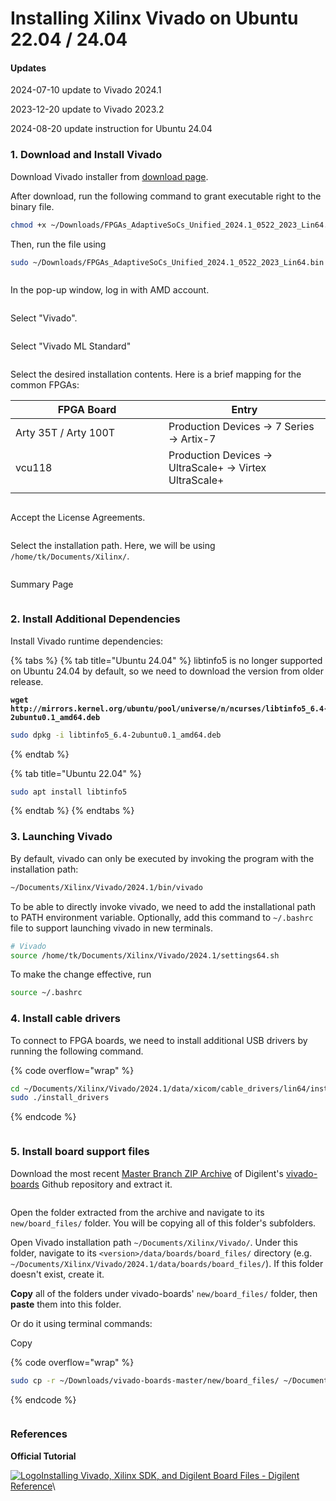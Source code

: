 # Installing Xilinx Vivado on Ubuntu 22.04 / 24.04

#### Updates <a href="#updates" id="updates"></a>

2024-07-10 update to Vivado 2024.1

2023-12-20 update to Vivado 2023.2

2024-08-20 update instruction for Ubuntu 24.04



### 1. Download and Install Vivado <a href="#id-1.-download-and-install-vivado" id="id-1.-download-and-install-vivado"></a>

Download Vivado installer from [download page](https://www.xilinx.com/member/forms/download/xef.html?filename=FPGAs\_AdaptiveSoCs\_Unified\_2024.1\_0522\_2023\_Lin64.bin).

After download, run the following command to grant executable right to the binary file.

```bash
chmod +x ~/Downloads/FPGAs_AdaptiveSoCs_Unified_2024.1_0522_2023_Lin64.bin
```

Then, run the file using

```bash
sudo ~/Downloads/FPGAs_AdaptiveSoCs_Unified_2024.1_0522_2023_Lin64.bin
```



<figure><img src="../../.gitbook/assets/image (1) (1) (1) (1).png" alt=""><figcaption></figcaption></figure>



In the pop-up window, log in with AMD account.

<figure><img src="../../.gitbook/assets/image (1) (1) (1) (1) (1).png" alt=""><figcaption></figcaption></figure>



Select "Vivado".

<figure><img src="../../.gitbook/assets/image (2) (1) (1).png" alt=""><figcaption></figcaption></figure>



Select "Vivado ML Standard"

<figure><img src="../../.gitbook/assets/image (3) (1).png" alt=""><figcaption></figcaption></figure>

Select the desired installation contents. Here is a brief mapping for the common FPGAs:

<table><thead><tr><th width="229">FPGA Board</th><th>Entry</th></tr></thead><tbody><tr><td>Arty 35T / Arty 100T</td><td>Production Devices -> 7 Series -> Artix-7</td></tr><tr><td>vcu118</td><td>Production Devices -> UltraScale+ -> Virtex UltraScale+</td></tr><tr><td></td><td></td></tr></tbody></table>



<figure><img src="../../.gitbook/assets/image (4).png" alt=""><figcaption></figcaption></figure>



Accept the License Agreements.

<figure><img src="../../.gitbook/assets/image (5).png" alt=""><figcaption></figcaption></figure>

Select the installation path. Here, we will be using `/home/tk/Documents/Xilinx/`.

<figure><img src="../../.gitbook/assets/image (6).png" alt=""><figcaption></figcaption></figure>



Summary Page

<figure><img src="../../.gitbook/assets/image (7).png" alt=""><figcaption></figcaption></figure>



### 2. Install Additional Dependencies <a href="#id-2.-install-additional-dependencies" id="id-2.-install-additional-dependencies"></a>

Install Vivado runtime dependencies:

{% tabs %}
{% tab title="Ubuntu 24.04" %}
libtinfo5 is no longer supported on Ubuntu 24.04 by default, so we need to download the version from older release.

<pre class="language-bash" data-overflow="wrap"><code class="lang-bash"><strong>wget http://mirrors.kernel.org/ubuntu/pool/universe/n/ncurses/libtinfo5_6.4-2ubuntu0.1_amd64.deb
</strong></code></pre>

```bash
sudo dpkg -i libtinfo5_6.4-2ubuntu0.1_amd64.deb
```
{% endtab %}

{% tab title="Ubuntu 22.04" %}
```bash
sudo apt install libtinfo5
```
{% endtab %}
{% endtabs %}



### 3. Launching Vivado <a href="#id-3.-launching-vivado" id="id-3.-launching-vivado"></a>

By default, vivado can only be executed by invoking the program with the installation path:

```bash
~/Documents/Xilinx/Vivado/2024.1/bin/vivado
```

To be able to directly invoke vivado, we need to add the installational path to PATH environment variable. Optionally, add this command to `~/.bashrc` file to support launching vivado in new terminals.

```bash
# Vivado
source /home/tk/Documents/Xilinx/Vivado/2024.1/settings64.sh
```

To make the change effective, run

```bash
source ~/.bashrc
```



### 4. Install cable drivers <a href="#id-4.-install-cable-drivers" id="id-4.-install-cable-drivers"></a>

To connect to FPGA boards, we need to install additional USB drivers by running the following command.

{% code overflow="wrap" %}
```bash
cd ~/Documents/Xilinx/Vivado/2024.1/data/xicom/cable_drivers/lin64/install_script/install_drivers/
sudo ./install_drivers
```
{% endcode %}

<figure><img src="../../.gitbook/assets/image.webp" alt=""><figcaption></figcaption></figure>



### 5. Install board support files <a href="#id-5.-install-board-support-files" id="id-5.-install-board-support-files"></a>

Download the most recent [Master Branch ZIP Archive](https://github.com/Digilent/vivado-boards/archive/master.zip) of Digilent's [vivado-boards](https://github.com/Digilent/vivado-boards) Github repository and extract it.

<figure><img src="../../.gitbook/assets/image (8).png" alt=""><figcaption></figcaption></figure>

Open the folder extracted from the archive and navigate to its `new/board_files/` folder. You will be copying all of this folder's subfolders.

Open Vivado installation path `~/Documents/Xilinx/Vivado/`. Under this folder, navigate to its `<version>/data/boards/board_files/` directory (e.g. `~/Documents/Xilinx/Vivado/2024.1/data/boards/board_files/`). If this folder doesn't exist, create it.

**Copy** all of the folders under vivado-boards' `new/board_files/` folder, then **paste** them into this folder.

Or do it using terminal commands:

Copy

{% code overflow="wrap" %}
```bash
sudo cp -r ~/Downloads/vivado-boards-master/new/board_files/ ~/Documents/Xilinx/Vivado/2024.1/data/boards/
```
{% endcode %}

<figure><img src="https://ucb-bar.gitbook.io/~gitbook/image?url=https%3A%2F%2F3732024442-files.gitbook.io%2F%7E%2Ffiles%2Fv0%2Fb%2Fgitbook-x-prod.appspot.com%2Fo%2Fspaces%252FNPeTZajLueAxmqLyMAuf%252Fuploads%252FqG2J5db0xsRSqy1WWFhY%252Fimage.png%3Falt%3Dmedia%26token%3D719e76b2-f6ef-4fc7-b7d3-3e6860a94f8a&#x26;width=768&#x26;dpr=4&#x26;quality=100&#x26;sign=3c50feaa&#x26;sv=1" alt=""><figcaption></figcaption></figure>

### References <a href="#references" id="references"></a>

**Official Tutorial**

[![Logo](https://digilent.com/reference/lib/tpl/digilent-tpl/images/apple-touch-icon.png)Installing Vivado, Xilinx SDK, and Digilent Board Files - Digilent Reference](https://digilent.com/reference/programmable-logic/guides/installing-vivado-and-sdk)\




































